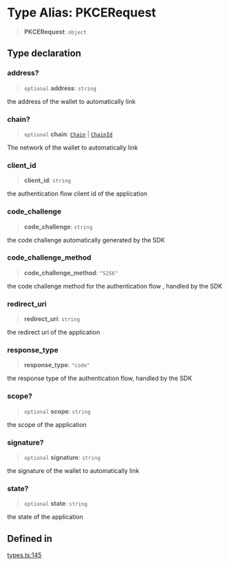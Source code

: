 # Type Alias: PKCERequest

> **PKCERequest**: `object`

## Type declaration

### address?

> `optional` **address**: `string`

the address of the wallet to automatically link

### chain?

> `optional` **chain**: [`Chain`](/docs/SDK/type-aliases/Chain.md) \| [`ChainId`](/docs/SDK/type-aliases/ChainId.md)

The network of the wallet to automatically link

### client\_id

> **client\_id**: `string`

the authentication flow client id of the application

### code\_challenge

> **code\_challenge**: `string`

the code challenge automatically generated by the SDK

### code\_challenge\_method

> **code\_challenge\_method**: `"S256"`

the code challenge method for the authentication flow , handled by the SDK

### redirect\_uri

> **redirect\_uri**: `string`

the redirect uri of the application

### response\_type

> **response\_type**: `"code"`

the response type of the authentication flow, handled by the SDK

### scope?

> `optional` **scope**: `string`

the scope of the application

### signature?

> `optional` **signature**: `string`

the signature of the wallet to automatically link

### state?

> `optional` **state**: `string`

the state of the application

## Defined in

[types.ts:145](https://github.com/monerium/js-monorepo/blob/bdb556f177407a98459f8edb039e31cf37d07d7a/packages/sdk/src/types.ts#L145)
